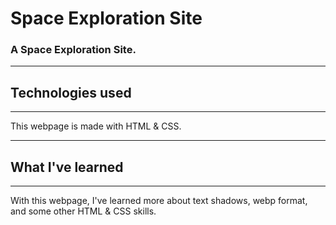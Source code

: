 # Space Exploration Site
### A Space Exploration Site.
***
## Technologies used
***
This webpage is made with HTML & CSS.
***
## What I've learned
***
With this webpage, I've learned more about text shadows,
webp format, and some other HTML & CSS skills.